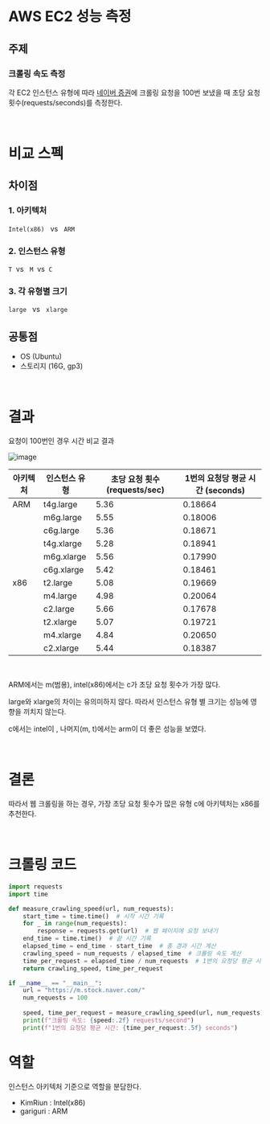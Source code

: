 # AWS EC2 성능 측정
## 주제
### 크롤링 속도 측정
각 EC2 인스턴스 유형에 따라 [네이버 증권](https://m.stock.naver.com/)에 크롤링 요청을 100번 보냈을 때 초당 요청횟수(requests/seconds)를 측정한다.

<br>


# 비교 스펙
## 차이점

### 1. 아키텍처
`Intel(x86)` &nbsp; vs &nbsp; `ARM`

### 2. 인스턴스 유형
`T`&nbsp;  vs &nbsp; `M`&nbsp;  vs&nbsp; `C`
### 3. 각 유형별 크기
`large` &nbsp; vs &nbsp; `xlarge`



## 공통점
- OS (Ubuntu)
- 스토리지 (16G, gp3)

<br>


# 결과


요청이 100번인 경우 시간 비교 결과

![image](https://github.com/koorukuroo/pda_4th/assets/56223389/928ee66c-af17-4ea3-9e09-f68b2346ffef)


| 아키텍처 | 인스턴스 유형 | 초당 요청 횟수(requests/sec) | 1번의 요청당 평균 시간 (seconds)|
|----------|---------------|---------------------------|---------------------------|
| ARM      | t4g.large     | 5.36                      | 0.18664                  |
|          | m6g.large     | 5.55                      | 0.18006                  |
|          | c6g.large     | 5.36                      | 0.18671                  |
|          | t4g.xlarge    | 5.28                      | 0.18941                  |
|          | m6g.xlarge    | 5.56                      | 0.17990                  |
|          | c6g.xlarge    | 5.42                      | 0.18461                  |
| x86      | t2.large      | 5.08                      | 0.19669                  |
|          | m4.large      | 4.98                      | 0.20064                  |
|          | c2.large      | 5.66                      | 0.17678                  |
|          | t2.xlarge     | 5.07                      | 0.19721                  |
|          | m4.xlarge     | 4.84                      | 0.20650                  |
|          | c2.xlarge     | 5.44                      | 0.18387                  |


<br>


ARM에서는 m(범용), intel(x86)에서는 c가 초당 요청 횟수가 가장 많다.

large와 xlarge의 차이는 유의미하지 않다. 따라서 인스턴스 유형 별 크기는 성능에 영향을 끼치지 않는다.


c에서는 intel이 , 나머지(m, t)에서는 arm이 더 좋은 성능을 보였다.

<br>

# 결론



따라서 웹 크롤링을 하는 경우, 가장 초당 요청 횟수가 많은 유형 c에 아키텍처는 x86를 추천한다.

<br>

# 크롤링 코드
```python
import requests
import time

def measure_crawling_speed(url, num_requests):
    start_time = time.time()  # 시작 시간 기록
    for _ in range(num_requests):
        response = requests.get(url)  # 웹 페이지에 요청 보내기
    end_time = time.time()  # 끝 시간 기록
    elapsed_time = end_time - start_time  # 총 경과 시간 계산
    crawling_speed = num_requests / elapsed_time  # 크롤링 속도 계산
    time_per_request = elapsed_time / num_requests  # 1번의 요청당 평균 시간 계산
    return crawling_speed, time_per_request

if __name__ == "__main__":
    url = "https://m.stock.naver.com/"
    num_requests = 100
    
    speed, time_per_request = measure_crawling_speed(url, num_requests)
    print(f"크롤링 속도: {speed:.2f} requests/second")
    print(f"1번의 요청당 평균 시간: {time_per_request:.5f} seconds")

```

# 역할
인스턴스 아키텍처 기준으로 역할을 분담한다.
- KimRiun : Intel(x86)
- gariguri : ARM
